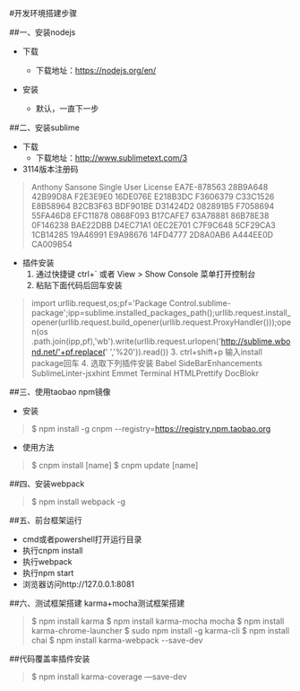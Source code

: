 #开发环境搭建步骤

##一、安装nodejs

* 下载
	- 下载地址：https://nodejs.org/en/

* 安装
	- 默认，一直下一步


##二、安装sublime
* 下载
	- 下载地址：http://www.sublimetext.com/3
* 3114版本注册码
>Anthony Sansone
Single User License
EA7E-878563
28B9A648 42B99D8A F2E3E9E0 16DE076E
E218B3DC F3606379 C33C1526 E8B58964
B2CB3F63 BDF901BE D31424D2 082891B5
F7058694 55FA46D8 EFC11878 0868F093
B17CAFE7 63A78881 86B78E38 0F146238
BAE22DBB D4EC71A1 0EC2E701 C7F9C648
5CF29CA3 1CB14285 19A46991 E9A98676
14FD4777 2D8A0AB6 A444EE0D CA009B54

* 插件安装
	1. 通过快捷键 ctrl+` 或者 View > Show Console 菜单打开控制台
	2. 粘贴下面代码后回车安装
>import  urllib.request,os;pf='Package Control.sublime-package';ipp=sublime.installed_packages_path();urllib.request.install_opener(urllib.request.build_opener(urllib.request.ProxyHandler()));open(os .path.join(ipp,pf),'wb').write(urllib.request.urlopen('http://sublime.wbond.net/'+pf.replace(' ','%20')).read())
	3. ctrl+shift+p 输入install package回车
	4. 选取下列插件安装
>Babel
SideBarEnhancements
SublimeLinter-jsxhint
Emmet
Terminal
HTMLPrettify
DocBlokr		


##三、使用taobao npm镜像
* 安装
>$ npm install -g cnpm --registry=https://registry.npm.taobao.org
* 使用方法
>$ cnpm install [name]
$ cnpm update [name]

##四、安装webpack
>$ npm install webpack -g  

##五、前台框架运行
* cmd或者powershell打开运行目录
* 执行cnpm install
* 执行webpack
* 执行npm start
* 浏览器访问http://127.0.0.1:8081


##六、测试框架搭建
karma+mocha测试框架搭建

>$ npm install karma
>$ npm install karma-mocha mocha
>$ npm install karma-chrome-launcher
>$ sudo npm install -g karma-cli
>$ npm install chai
>$ npm install karma-webpack --save-dev

##代码覆盖率插件安装
>$ npm install karma-coverage —save-dev
